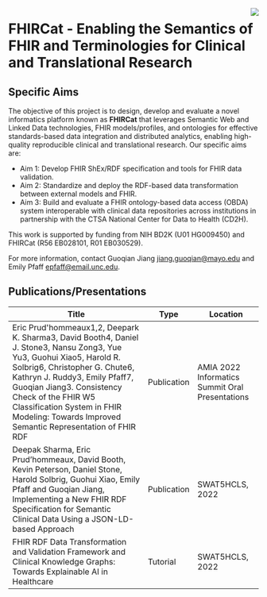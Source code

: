 <!-- Github Actions are defined in the .github/workflows subdirectory.  -->
<a href="https://github.com/fhircat/FHIRCat/actions"><img align="right" src="https://github.com/fhircat/FHIRCat/workflows/Build-and-test/badge.svg"></a>

# FHIRCat - Enabling the Semantics of FHIR and Terminologies for Clinical and Translational Research 

## Specific Aims

The objective of this project is to design, develop and evaluate a novel informatics platform known as **FHIRCat** that leverages Semantic Web and Linked Data technologies, FHIR models/profiles, and ontologies for effective standards-based data integration and distributed analytics, enabling high-quality reproducible clinical and translational research. Our specific aims are:

* Aim 1: Develop FHIR ShEx/RDF specification and tools for FHIR data validation.
* Aim 2: Standardize and deploy the RDF-based data transformation between external models and FHIR.
* Aim 3: Build and evaluate a FHIR ontology-based data access (OBDA) system interoperable with clinical data repositories across institutions in partnership with the CTSA National Center for Data to Health (CD2H).


This work is supported by funding from NIH BD2K (U01 HG009450) and FHIRCat (R56 EB028101, R01 EB030529).

For more information, contact Guoqian Jiang <jiang.guoqian@mayo.edu> and Emily Pfaff <epfaff@email.unc.edu>.

## Publications/Presentations

|Title|Type|Location|
|---|---|---|
|Eric Prud'hommeaux1,2, Deepark K. Sharma3, David Booth4, Daniel J. Stone3, Nansu Zong3, Yue Yu3, Guohui Xiao5, Harold R. Solbrig6, Christopher G. Chute6, Kathryn J. Ruddy3, Emily Pfaff7, Guoqian Jiang3. Consistency Check of the FHIR W5 Classification System in FHIR Modeling: Towards Improved Semantic Representation of FHIR RDF|Publication|AMIA 2022 Informatics Summit Oral Presentations|
|Deepak Sharma, Eric Prud’hommeaux, David Booth, Kevin Peterson, Daniel Stone, Harold Solbrig, Guohui Xiao, Emily Pfaff and Guoqian Jiang, Implementing a New FHIR RDF Specification for Semantic Clinical Data Using a JSON-LD-based Approach|Publication|SWAT5HCLS, 2022|
|FHIR RDF Data Transformation and Validation Framework and Clinical Knowledge Graphs: Towards Explainable AI in Healthcare|Tutorial|SWAT5HCLS, 2022|
